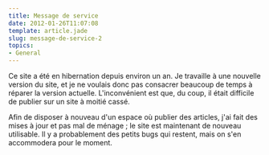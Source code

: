 ```yaml
---
title: Message de service
date: 2012-01-26T11:07:08
template: article.jade
slug: message-de-service-2
topics:
- General
---
```


Ce site a été en hibernation depuis environ un an. Je travaille à une nouvelle version du site, et je ne voulais donc pas consacrer beaucoup de temps à réparer la version actuelle. L'inconvénient est que, du coup, il était difficile de publier sur un site à moitié cassé.

Afin de disposer à nouveau d'un espace où publier des articles, j'ai fait des mises à jour et pas mal de ménage ; le site est maintenant de nouveau utilisable. Il y a probablement des petits bugs qui restent, mais on s'en accommodera pour le moment.
